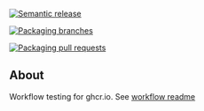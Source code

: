 [![Semantic release](https://github.com/thihathit-opn/ghcr-test/actions/workflows/semantic-release.yml/badge.svg)](https://github.com/thihathit-opn/ghcr-test/actions/workflows/semantic-release.yml)

[![Packaging branches](https://github.com/thihathit-opn/ghcr-test/actions/workflows/packaging-branches.yml/badge.svg)](https://github.com/thihathit-opn/ghcr-test/actions/workflows/packaging-branches.yml)

[![Packaging pull requests](https://github.com/thihathit-opn/ghcr-test/actions/workflows/packaging-pull-requests.yml/badge.svg)](https://github.com/thihathit-opn/ghcr-test/actions/workflows/packaging-pull-requests.yml)

## About

Workflow testing for ghcr.io. See [workflow readme](https://github.com/thihathit-opn/ghcr-test/tree/master/.github/workflows)
